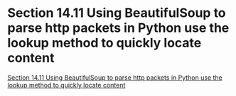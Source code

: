 # Section 14.11 Using BeautifulSoup to parse http packets in Python use the lookup method to quickly locate content
[Section 14.11 Using BeautifulSoup to parse http packets in Python use the lookup method to quickly locate content](https://aiwithcloud.com/2022/09/16/section_14-11_using_beautifulsoup_to_parse_http_packets_in_python_use_the_lookup_method_to_quickly_locate_content/)